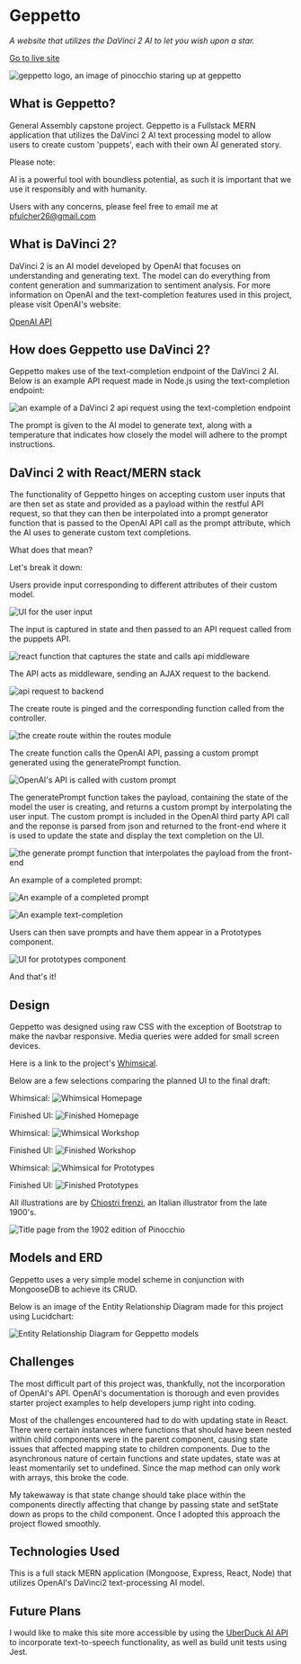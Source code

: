 # **Geppetto**

*A website that utilizes the DaVinci 2 AI to let you wish upon a star.*

<a  href="https://geppettoapp.herokuapp.com/home"  target="_blank">Go to live site</a>

![geppetto logo, an image of pinocchio staring up at geppetto](https://i.imgur.com/tzGCXcl.png)


## What is Geppetto?  

General Assembly capstone project.  Geppetto is a Fullstack MERN application that utilizes the DaVinci 2 AI text processing model to allow users to create custom 'puppets', each with their own AI generated story. 

Please note: 

AI is a powerful tool with boundless potential, as such it is important that we use it responsibly and with humanity.

Users with any concerns, please feel free to email me at pfulcher26@gmail.com 

## What is DaVinci 2?

DaVinci 2 is an AI model developed by OpenAI that focuses on understanding and generating text.  The model can do everything from content generation and summarization to sentiment analysis.  For more information on OpenAI and the text-completion features used in this project, please visit OpenAI's website:

<a  href="https://beta.openai.com/"  target="_blank">OpenAI API</a>

## How does Geppetto use DaVinci 2?

Geppetto makes use of the text-completion endpoint of the DaVinci 2 AI.  Below is an example API request made in Node.js using the text-completion endpoint: 

![an example of a DaVinci 2 api request using the text-completion endpoint](https://i.imgur.com/m5nzs53.png)

The prompt is given to the AI model to generate text, along with a temperature that indicates how closely the model will adhere to the prompt instructions. 

## DaVinci 2 with React/MERN stack

The functionality of Geppetto hinges on accepting custom user inputs that are then set as state and provided as a payload within the restful API request, so that they can then be interpolated into a prompt generator function that is passed to the OpenAI API call as the prompt attribute, which the AI uses to generate custom text completions. 

What does that mean? 

Let's break it down:

Users provide input corresponding to different attributes of their custom model.  

![UI for the user input](https://i.imgur.com/eKwra8s.png)

The input is captured in state and then passed to an API request called from the puppets API.

![react function that captures the state and calls api middleware](https://i.imgur.com/Quuf7GO.png)

The API acts as middleware, sending an AJAX request to the backend. 

![api request to backend](https://i.imgur.com/dJyM5ff.png)

The create route is pinged and the corresponding function called from the controller. 

![the create route within the routes module](https://i.imgur.com/F7TPwsX.png)

The create function calls the OpenAI API, passing a custom prompt generated using the generatePrompt function.  

![OpenAI's API is called with custom prompt](https://i.imgur.com/kEJoMvh.png)

The generatePrompt function takes the payload, containing the state of the model the user is creating, and returns a custom prompt by interpolating the user input.  The custom prompt is included in the OpenAI third party API call and the reponse is parsed from json and returned to the front-end where it is used to update the state and display the text completion on the UI. 

![the generate prompt function that interpolates the payload from the front-end](https://i.imgur.com/3FaqQh2.png)

An example of a completed prompt: 

![An example of a completed prompt](https://i.imgur.com/WI63OJK.png)

![An example text-completion](https://i.imgur.com/8Ccv7VF.png)

Users can then save prompts and have them appear in a Prototypes component. 

![UI for prototypes component](https://i.imgur.com/uubJIia.png)

And that's it! 

## Design 

Geppetto was designed using raw CSS with the exception of Bootstrap to make the navbar responsive.  Media queries were added for small screen devices.  

Here is a link to the project's <a  href="https://whimsical.com/gepetto-FRkCLFx9oahpjUKvNBzssa"  target="_blank">Whimsical</a>.

Below are a few selections comparing the planned UI to the final draft:

Whimsical:
![Whimsical Homepage](https://i.imgur.com/uQtDXPe.png)

Finished UI:
![Finished Homepage](https://i.imgur.com/dy2oc5H.png)

Whimsical:
![Whimsical Workshop](https://i.imgur.com/TsjUIN0.png)

Finished UI: 
![Finished Workshop](https://i.imgur.com/fh1oKfP.png)

Whimsical: 
![Whimsical for Prototypes](https://i.imgur.com/02K7aXq.png)

Finished UI:
![Finished Prototypes](https://i.imgur.com/BxcGfzk.png)

All illustrations are by <a  href="https://en.wikipedia.org/wiki/Carlo_Chiostri"  target="_blank">Chiostri frenzi</a>, an Italian illustrator from the late 1900's. 

![Title page from the 1902 edition of Pinocchio](https://i.imgur.com/EErh0j4.png)

## Models and ERD 
Geppetto uses a very simple model scheme in conjunction with MongooseDB to achieve its CRUD.  

Below is an image of the Entity Relationship Diagram made for this project using Lucidchart:

![Entity Relationship Diagram for Geppetto models](https://i.imgur.com/qUcG1X0.png)

## Challenges 
The most difficult part of this project was, thankfully, not the incorporation of OpenAI's API.  OpenAI's documentation is thorough and even provides starter project examples to help developers jump right into coding.  

Most of the challenges encountered had to do with updating state in React.  There were certain instances where functions that should have been nested within child components were in the parent component, causing state issues that affected mapping state to children components.  Due to the asynchronous nature of certain functions and state updates, state was at least momentarily set to undefined.  Since the map method can only work with arrays, this broke the code.    

My takewaway is that state change should take place within the components directly affecting that change by passing state and setState down as props to the child component.  Once I adopted this approach the project flowed smoothly.  

## Technologies Used 
This is a full stack MERN application (Mongoose, Express, React, Node) that utilizes OpenAI's DaVinci2 text-processing AI model.  

## Future Plans
I would like to make this site more accessible by using the <a  href="https://app.uberduck.ai/" target="_blank">UberDuck AI API</a> to incorporate text-to-speech functionality, as well as build unit tests using Jest. 

